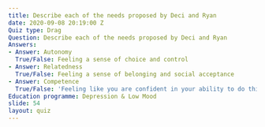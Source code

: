 ```yaml
---
title: Describe each of the needs proposed by Deci and Ryan
date: 2020-09-08 20:19:00 Z
Quiz type: Drag
Question: Describe each of the needs proposed by Deci and Ryan
Answers:
- Answer: Autonomy
  True/False: Feeling a sense of choice and control
- Answer: Relatedness
  True/False: Feeling a sense of belonging and social acceptance
- Answer: Competence
  True/False: 'Feeling like you are confident in your ability to do things well '
Education programme: Depression & Low Mood
slide: 54
layout: quiz
---
```


